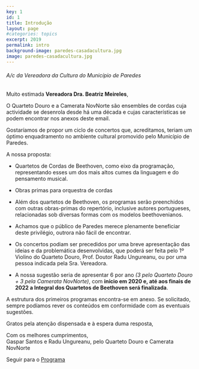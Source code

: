 ```yaml
---
key: 1
id: 1
title: Introdução
layout: page
#categories: topics
excerpt: 2019
permalink: intro
background-image: paredes-casadacultura.jpg
image: paredes-casadacultura.jpg
---
```


###### A/c da Vereadora da Cultura do Município de Paredes
 

Muito estimada **Vereadora Dra. Beatriz Meireles**,  

O Quarteto Douro e a Camerata NovNorte são ensembles de cordas cuja actividade se desenrola desde há uma década e cujas características se podem encontrar nos anexos deste email.  
  
Gostaríamos de propor um ciclo de concertos que, acreditamos, teriam um óptimo enquadramento no ambiente cultural promovido pelo Município de Paredes.  
  
A nossa proposta:  
- Quartetos de Cordas de Beethoven, como eixo da programação, representando esses um dos mais altos cumes da linguagem e do pensamento musical.  

- Obras primas para orquestra de cordas


- Além dos quartetos de Beethoven, os programas serão preenchidos com outras obras-primas do repertório, inclusive autores portugueses, relacionadas sob diversas formas com os modelos beethovenianos.  

- Achamos que o público de Paredes merece plenamente beneficiar deste privilégio, outrora não fácil de encontrar.  

- Os concertos podiam ser precedidos por uma breve apresentação das ideias e da problemática desenvolvidas, que poderá ser feita pelo 1º Violino do Quarteto Douro, Prof. Doutor Radu Ungureanu, ou por uma pessoa indicada pela Sra. Vereadora.  
  
- A nossa sugestão seria de apresentar 6 por ano *(3 pelo Quarteto Douro + 3 pela Camerata NovNorte)*, com **início em 2020 e, até aos finais de 2022 a Integral dos Quartetos de Beethoven será finalizada**.  
  
A estrutura dos primeiros programas encontra-se em anexo. Se solicitado, sempre podíamos rever os conteúdos em conformidade com as eventuais sugestões.  
  
Gratos pela atenção dispensada e à espera duma resposta,  
  
Com os melhores cumprimentos,  
Gaspar Santos e Radu Ungureanu, pelo Quarteto Douro e Camerata NovNorte  
  
Seguir para o [Programa](/programa)

